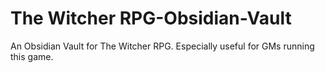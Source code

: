 # The Witcher RPG-Obsidian-Vault
An Obsidian Vault for The Witcher RPG. Especially useful for GMs running this game. 